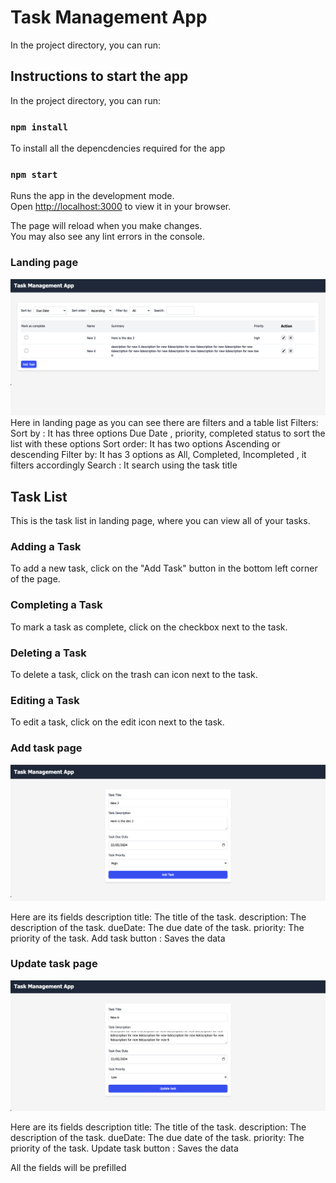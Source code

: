 # Task Management App


In the project directory, you can run:
## Instructions to start the app

In the project directory, you can run:

### `npm install`

To install all the depencdencies required for the app

### `npm start`

Runs the app in the development mode.\
Open [http://localhost:3000](http://localhost:3000) to view it in your browser.

The page will reload when you make changes.\
You may also see any lint errors in the console.

### Landing page

![Landing Page](landingpage.png)
Here in landing page as you can see there are filters and a table list
Filters:
Sort by : It has three options Due Date , priority, completed status to sort the list with these options
Sort order: It has two options Ascending or descending
Filter by:  It has 3 options as All, Completed, Incompleted , it filters accordingly
Search : It search using the task title 

## Task List

This is the task list in landing page, where you can view all of your tasks.

### Adding a Task

To add a new task, click on the "Add Task" button in the bottom left corner of the page.

### Completing a Task

To mark a task as complete, click on the checkbox next to the task.

### Deleting a Task

To delete a task, click on the trash can icon next to the task.

### Editing  a Task

To edit a task, click on the edit icon next to the task.

### Add task page

![Add task](Addtask.png)


Here are its fields description
title: The title of the task.
description: The description of the task.
dueDate: The due date of the task.
priority: The priority of the task.
Add task button : Saves the data 

### Update task page

![Update task](updateTask.png)

Here are its fields description
title: The title of the task.
description: The description of the task.
dueDate: The due date of the task.
priority: The priority of the task.
Update task button : Saves the data 

All the fields will be prefilled 


